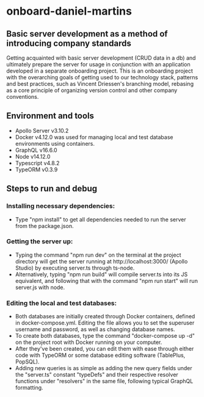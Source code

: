 # onboard-daniel-martins
## Basic server development as a method of introducing company standards
Getting acquainted with basic server development (CRUD data in a db) and ultimately prepare the server for usage in conjunction with an application developed in a separate onboarding project. 
This is an onboarding project with the overarching goals of getting used to our technology stack, patterns and best practices, such as Vincent Driessen's branching model, rebasing as a core principle of organizing version control and other company conventions. 

## Environment and tools 
- Apollo Server v3.10.2
- Docker v4.12.0 was used for managing local and test database environments using containers.
- GraphQL v16.6.0 
- Node v14.12.0
- Typescript v4.8.2
- TypeORM v0.3.9

## Steps to run and debug
### Installing necessary dependencies:
- Type "npm install" to get all dependencies needed to run the server from the package.json.

### Getting the server up:
- Typing the command "npm run dev" on the terminal at the project directory will get the server running at http://localhost:3000/ (Apollo Studio) by executing server.ts through ts-node.
- Alternatively, typing "npm run build" will compile server.ts into its JS equivalent, and following that with the command "npm run start" will run server.js with node.

### Editing the local and test databases:
- Both databases are initially created through Docker containers, defined in docker-compose.yml. Editing the file allows you to set the superuser username and password, as well as changing database names.
- To create both databases, type the command "docker-compose up -d" on the project root with Docker running on your computer.
- After they've been created, you can edit them with ease through either code with TypeORM or some database editing software (TablePlus, PopSQL).
- Adding new queries is as simple as adding the new query fields under the "server.ts" constant "typeDefs" and their respective resolver functions under "resolvers" in the same file, following typical GraphQL formatting.
